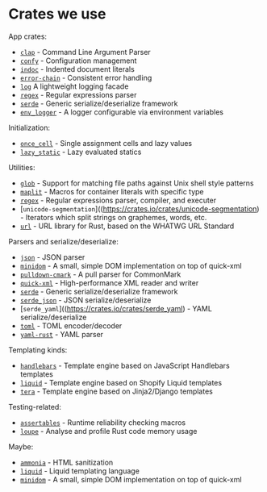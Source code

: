 # Crates we use

App crates:

* [`clap`](https://crates.io/crates/clap) - Command Line Argument Parser
* [`confy`](https://crates.io/crates/confy) - Configuration management
* [`indoc`](https://crates.io/crates/indoc) - Indented document literals
* [`error-chain`](https://crates.io/crates/error-chain) - Consistent error handling
* [`log`](https://crates.io/crates/env_logger) A lightweight logging facade
* [`regex`](https://crates.io/crates/regex) - Regular expressions parser
* [`serde`](https://crates.io/crates/serde) - Generic serialize/deserialize framework
* [`env_logger`](https://crates.io/crates/env_logger) - A logger configurable via environment variables

Initialization:

* [`once_cell`](https://crates.io/crates/once_cell) - Single assignment cells and lazy values
* [`lazy_static`](https://crates.io/crates/lazy_static) - Lazy evaluated statics

Utilities:

* [`glob`](https://crates.io/crates/glob) - Support for matching file paths against Unix shell style patterns
* [`maplit`](https://crates.io/crates/maplit) - Macros for container literals with specific type
* [`regex`](https://crates.io/crates/regex) - Regular expressions parser, compiler, and executer
* [`unicode-segmentation`]((https://crates.io/crates/unicode-segmentation) - Iterators which split strings on graphemes, words, etc.
* [`url`](https://crates.io/crates/url) - URL library for Rust, based on the WHATWG URL Standard

Parsers and serialize/deserialize:

* [`json`](https://crates.io/crates/json) - JSON parser
* [`minidom`](https://crates.io/crates/minidom) - A small, simple DOM implementation on top of quick-xml
* [`pulldown-cmark`](https://crates.io/crates/pulldown-cmark) - A pull parser for CommonMark
* [`quick-xml`](https://crates.io/crates/quick-xml) - High-performance XML reader and writer
* [`serde`](https://crates.io/crates/serde) - Generic serialize/deserialize framework
* [`serde_json`](https://crates.io/crates/serde_json) -  JSON serialize/deserialize
* [`serde_yaml`]((https://crates.io/crates/serde_yaml) - YAML serialize/deserialize
* [`toml`](https://crates.io/crates/toml) - TOML encoder/decoder
* [`yaml-rust`](https://crates.io/crates/yaml-rust) - YAML parser

Templating kinds:

* [`handlebars`](https://crates.io/crates/handlebars) - Template engine based on JavaScript Handlebars templates
* [`liquid`](https://crates.io/crates/liquid) - Template engine based on Shopify Liquid templates
* [`tera`](https://crates.io/crates/tera) - Template engine based on Jinja2/Django templates

Testing-related:

* [`assertables`](https://crates.io/crates/assertables) - Runtime reliability checking macros
* [`loupe`](https://crates.io/crates/loupe) - Analyse and profile Rust code memory usage

Maybe:

* [`ammonia`](https://crates.io/crates/ammonia) - HTML sanitization
* [`liquid`](https://crates.io/crates/liquid) - Liquid templating language
* [`minidom`](https://crates.io/crates/minidom) - A small, simple DOM implementation on top of quick-xml
